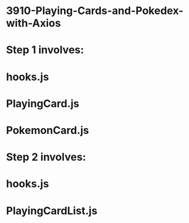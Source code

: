 # 3910-Playing-Cards-and-Pokedex-with-Axios

# Step 1 involves:
# hooks.js
# PlayingCard.js
# PokemonCard.js

# Step 2 involves:
# hooks.js
# PlayingCardList.js